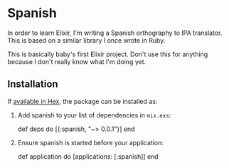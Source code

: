 # Spanish

In order to learn Elixir, I'm writing a Spanish orthography to IPA translator.
This is based on a similar library I once wrote in Ruby.

This is basically baby's first Elixir project. Don't use this for anything
because I don't really know what I'm doing yet.

## Installation

If [available in Hex](https://hex.pm/docs/publish), the package can be installed as:

  1. Add spanish to your list of dependencies in `mix.exs`:

        def deps do
          [{:spanish, "~> 0.0.1"}]
        end

  2. Ensure spanish is started before your application:

        def application do
          [applications: [:spanish]]
        end

